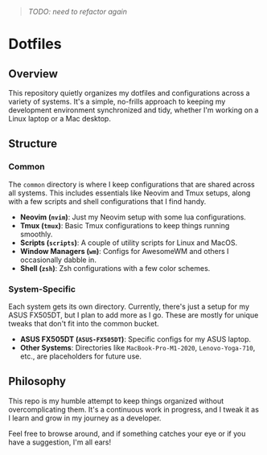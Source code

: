 > *TODO: need to refactor again* 
# Dotfiles

## Overview

This repository quietly organizes my dotfiles and configurations across a variety of systems. It's a simple, no-frills approach to keeping my development environment synchronized and tidy, whether I'm working on a Linux laptop or a Mac desktop.

## Structure

### Common

The `common` directory is where I keep configurations that are shared across all systems. This includes essentials like Neovim and Tmux setups, along with a few scripts and shell configurations that I find handy.

- **Neovim (`nvim`)**: Just my Neovim setup with some lua configurations.
- **Tmux (`tmux`)**: Basic Tmux configurations to keep things running smoothly.
- **Scripts (`scripts`)**: A couple of utility scripts for Linux and MacOS.
- **Window Managers (`wm`)**: Configs for AwesomeWM and others I occasionally dabble in.
- **Shell (`zsh`)**: Zsh configurations with a few color schemes.

### System-Specific

Each system gets its own directory. Currently, there's just a setup for my ASUS FX505DT, but I plan to add more as I go. These are mostly for unique tweaks that don't fit into the common bucket.

- **ASUS FX505DT (`ASUS-FX505DT`)**: Specific configs for my ASUS laptop.
- **Other Systems**: Directories like `MacBook-Pro-M1-2020`, `Lenovo-Yoga-710`, etc., are placeholders for future use.

## Philosophy

This repo is my humble attempt to keep things organized without overcomplicating them. It's a continuous work in progress, and I tweak it as I learn and grow in my journey as a developer.

Feel free to browse around, and if something catches your eye or if you have a suggestion, I'm all ears!
